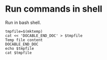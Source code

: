 
# Run commands in shell

Run in bash shell.

```bash|{type:'command', shell: 'bash'}
tmpfile=$(mktemp)
cat << 'DOCABLE_END_DOC' > $tmpfile
Temp file content
DOCABLE_END_DOC
echo $tmpfile
cat $tmpfile
```